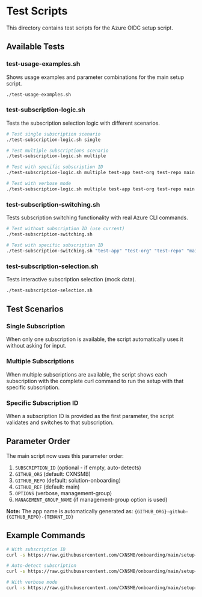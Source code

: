 # Test Scripts

This directory contains test scripts for the Azure OIDC setup script.

## Available Tests

### test-usage-examples.sh
Shows usage examples and parameter combinations for the main setup script.

```bash
./test-usage-examples.sh
```

### test-subscription-logic.sh
Tests the subscription selection logic with different scenarios.

```bash
# Test single subscription scenario
./test-subscription-logic.sh single

# Test multiple subscriptions scenario
./test-subscription-logic.sh multiple

# Test with specific subscription ID
./test-subscription-logic.sh multiple test-app test-org test-repo main 22222222-2222-2222-2222-222222222222

# Test with verbose mode
./test-subscription-logic.sh multiple test-app test-org test-repo main "" verbose
```

### test-subscription-switching.sh
Tests subscription switching functionality with real Azure CLI commands.

```bash
# Test without subscription ID (use current)
./test-subscription-switching.sh

# Test with specific subscription ID
./test-subscription-switching.sh "test-app" "test-org" "test-repo" "main" "subscription-id" "verbose"
```

### test-subscription-selection.sh
Tests interactive subscription selection (mock data).

```bash
./test-subscription-selection.sh
```

## Test Scenarios

### Single Subscription
When only one subscription is available, the script automatically uses it without asking for input.

### Multiple Subscriptions
When multiple subscriptions are available, the script shows each subscription with the complete curl command to run the setup with that specific subscription.

### Specific Subscription ID
When a subscription ID is provided as the first parameter, the script validates and switches to that subscription.

## Parameter Order

The main script now uses this parameter order:

1. `SUBSCRIPTION_ID` (optional - if empty, auto-detects)
2. `GITHUB_ORG` (default: CXNSMB)
3. `GITHUB_REPO` (default: solution-onboarding)
4. `GITHUB_REF` (default: main)
5. `OPTIONS` (verbose, management-group)
6. `MANAGEMENT_GROUP_NAME` (if management-group option is used)

**Note:** The app name is automatically generated as: `{GITHUB_ORG}-github-{GITHUB_REPO}-{TENANT_ID}`

## Example Commands

```bash
# With subscription ID
curl -s https://raw.githubusercontent.com/CXNSMB/onboarding/main/setup-app-registration.sh | bash -s -- "12345678-1234-1234-1234-123456789012" "my-org" "my-repo" "main"

# Auto-detect subscription
curl -s https://raw.githubusercontent.com/CXNSMB/onboarding/main/setup-app-registration.sh | bash -s -- "" "my-org" "my-repo" "main"

# With verbose mode
curl -s https://raw.githubusercontent.com/CXNSMB/onboarding/main/setup-app-registration.sh | bash -s -- "12345678-1234-1234-1234-123456789012" "my-org" "my-repo" "main" "verbose"
```
